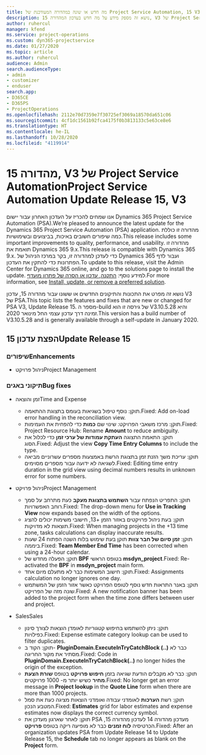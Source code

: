 ```yaml
---
title: מה חדש או שונה במהדורה המעודכנת של Project Service Automation, 15 V3
description: נושא זה מספק מידע על מה חדש בעדכון המהדורה 15, V3 של Project Service Automation.
author: ruhercul
manager: kfend
ms.service: project-operations
ms.custom: dyn365-projectservice
ms.date: 01/27/2020
ms.topic: article
ms.author: ruhercul
audience: Admin
search.audienceType:
- admin
- customizer
- enduser
search.app:
- D365CE
- D365PS
- ProjectOperations
ms.openlocfilehash: 2112e70d7359e7f30725ef3069a18570da651c06
ms.sourcegitcommit: 4cf1dc1561b92fca4175f0b3813133c5e63ce8e6
ms.translationtype: HT
ms.contentlocale: he-IL
ms.lasthandoff: 10/28/2020
ms.locfileid: "4119914"
---
```

# <a name="project-service-automation-update-release-15-v3"></a><span data-ttu-id="3c214-103">מהדורה 15, V3 של Project Service Automation</span><span class="sxs-lookup"><span data-stu-id="3c214-103">Project Service Automation Update Release 15, V3</span></span>

<span data-ttu-id="3c214-104">אנו שמחים להכריז על העדכון האחרון עבור יישום Dynamics 365 Project Service Automation‏ (PSA).</span><span class="sxs-lookup"><span data-stu-id="3c214-104">We’re pleased to announce the latest update for the Dynamics 365 Project Service Automation (PSA) application.</span></span> <span data-ttu-id="3c214-105">מהדורה זו כוללת כמה שיפורים חשובים באיכות, בביצועים ובשימושיות.</span><span class="sxs-lookup"><span data-stu-id="3c214-105">This release includes some important improvements to quality, performance, and usability.</span></span> <span data-ttu-id="3c214-106">מהדורה זו תואמת את Dynamics 365 9.x.</span><span class="sxs-lookup"><span data-stu-id="3c214-106">This release is compatible with Dynamics 365 9.x.</span></span> <span data-ttu-id="3c214-107">כדי לעדכן למהדורה זו, בקר במרכז הניהול של Dynamics 365 ועבור לדף הפתרונות כדי להתקין את העדכון.</span><span class="sxs-lookup"><span data-stu-id="3c214-107">To update to this release, visit the Admin Center for Dynamics 365 online, and go to the solutions page to install the update.</span></span> <span data-ttu-id="3c214-108">למידע נוסף: [התקנה, עדכון או הסרה של פתרון מועדף](https://docs.microsoft.com/power-platform/admin/install-remove-preferred-solution).</span><span class="sxs-lookup"><span data-stu-id="3c214-108">For more information, see [Install, update, or remove a preferred solution](https://docs.microsoft.com/power-platform/admin/install-remove-preferred-solution).</span></span>

<span data-ttu-id="3c214-109">נושא זה מפרט את התכונות והתיקונים החדשים או ששונו עבור מהדורה 15, עדכון V3 של PSA.</span><span class="sxs-lookup"><span data-stu-id="3c214-109">This topic lists the features and fixes that are new or changed for PSA V3, Update Release 15.</span></span> <span data-ttu-id="3c214-110">מספר ה-build של גירסה זו הוא V3.10.5.28 והיא זמינה דרך עדכון עצמי החל מינואר 2020.</span><span class="sxs-lookup"><span data-stu-id="3c214-110">This version has a build number of V3.10.5.28 and is generally available through a self-update in January 2020.</span></span>

## <a name="update-release-15"></a><span data-ttu-id="3c214-111">הפצת עדכון 15</span><span class="sxs-lookup"><span data-stu-id="3c214-111">Update Release 15</span></span> 

### <a name="enhancements"></a><span data-ttu-id="3c214-112">שיפורים</span><span class="sxs-lookup"><span data-stu-id="3c214-112">Enhancements</span></span>

- <span data-ttu-id="3c214-113">ניהול פרויקט</span><span class="sxs-lookup"><span data-stu-id="3c214-113">Project Management</span></span>

### <a name="bug-fixes"></a><span data-ttu-id="3c214-114">תיקוני באגים</span><span class="sxs-lookup"><span data-stu-id="3c214-114">Bug fixes</span></span>

- <span data-ttu-id="3c214-115">זמן והוצאה</span><span class="sxs-lookup"><span data-stu-id="3c214-115">Time and Expense</span></span>

  - <span data-ttu-id="3c214-116">תוקן: נוסף טיפול בשגיאות בעומס בתצוגת ההתאמה.</span><span class="sxs-lookup"><span data-stu-id="3c214-116">Fixed: Add on-load error handling in the reconciliation view.</span></span>
  - <span data-ttu-id="3c214-117">תוקן: מרכז משאבי הפרויקט: שינוי שם **כמות** כדי להפחית את העמימות.</span><span class="sxs-lookup"><span data-stu-id="3c214-117">Fixed: Project Resource Hub: Rename **Amount** to reduce ambiguity.</span></span>
  - <span data-ttu-id="3c214-118">תוקן: התאמת התצוגה **העתקת עמודות של ערכי זמן** כדי לכלול את הסוג.</span><span class="sxs-lookup"><span data-stu-id="3c214-118">Fixed: Adjust the view **Copy Time Entry Columns** to include the type.</span></span>
  - <span data-ttu-id="3c214-119">תוקן: עריכת משך הזנת זמן בתצוגת הרשת באמצעות מספרים עשרוניים מביאה לשגיאה לא ידועה עבור מספרים מסוימים.</span><span class="sxs-lookup"><span data-stu-id="3c214-119">Fixed: Editing time entry duration in the grid view using decimal numbers results in unknown error for some numbers.</span></span>

- <span data-ttu-id="3c214-120">ניהול פרויקט</span><span class="sxs-lookup"><span data-stu-id="3c214-120">Project Management</span></span>

  - <span data-ttu-id="3c214-121">תוקן: התפריט הנפתח עבור **השתמש בתצוגת מעקב** כעת מתרחב על סמך רוחב האפשרויות.</span><span class="sxs-lookup"><span data-stu-id="3c214-121">Fixed: The drop-down menu for **Use in Tracking View** now expands based on the width of the options.</span></span>
  - <span data-ttu-id="3c214-122">תוקן: בעת ניהול פרויקטים באזור הזמן +13, חישובי משימות יכולים להציג תוצאות לא מדויקות.</span><span class="sxs-lookup"><span data-stu-id="3c214-122">Fixed: When managing projects in the +13 time zone, tasks calculations can display inaccurate results.</span></span>
  - <span data-ttu-id="3c214-123">תוקן: **זמן סיום של חבר צוות** תוקן בעת שימוש בלוח השנה הפתוח 24 שעות ביממה.</span><span class="sxs-lookup"><span data-stu-id="3c214-123">Fixed: **Team Member End Time** has been corrected when using a 24-hour calendar.</span></span>
  - <span data-ttu-id="3c214-124">תוקן: הפעלה מחדש של **BPF** בטופס הראשי **msdyn_project**.</span><span class="sxs-lookup"><span data-stu-id="3c214-124">Fixed: Re-activated the **BPF** in **msdyn_project** main form.</span></span>
  - <span data-ttu-id="3c214-125">תוקן: חישוב המשימות כבר לא מתעלם מיום אחד.</span><span class="sxs-lookup"><span data-stu-id="3c214-125">Fixed: Assignments calculation no longer ignores one day.</span></span>
  - <span data-ttu-id="3c214-126">תוקן: באנר התראות חדש נוסף לטופס הפרויקט כאשר אזור הזמן של המשתמש שונה מזה של הפרויקט.</span><span class="sxs-lookup"><span data-stu-id="3c214-126">Fixed: A new notification banner has been added to the project form when the time zone differs between user and project.</span></span>

- <span data-ttu-id="3c214-127">Sales</span><span class="sxs-lookup"><span data-stu-id="3c214-127">Sales</span></span>

  - <span data-ttu-id="3c214-128">תוקן: ניתן להשתמש בחיפוש קטגוריות לאומדן הוצאות לצורך סינון כפילויות.</span><span class="sxs-lookup"><span data-stu-id="3c214-128">Fixed: Expense estimate category lookup can be used to filter duplicates.</span></span>
  - <span data-ttu-id="3c214-129">תוקן: הקוד ב- **PluginDomain.ExecuteInTryCatchBlock (..)** כבר לא מסתיר את מקור החריגה.</span><span class="sxs-lookup"><span data-stu-id="3c214-129">Fixed: Code in **PluginDomain.ExecuteInTryCatchBlock(..)** no longer hides the origin of the exception.</span></span>
  - <span data-ttu-id="3c214-130">תוקן: כבר לא מקבלים הודעת שגיאה בזמן **חיפוש פרויקט** בטופס **שורת הצעת מחיר** כשיש יותר מ- 1000 פרויקטים.</span><span class="sxs-lookup"><span data-stu-id="3c214-130">Fixed: No longer get an error message in **Project lookup** in the **Quote Line** form when there are more than 1000 projects.</span></span>
  - <span data-ttu-id="3c214-131">תוקן: רשת **הערכות** לאומדני עבודה ואומדני הוצאות מציגה כעת את סמל המטבע הנכון.</span><span class="sxs-lookup"><span data-stu-id="3c214-131">Fixed: **Estimates** grid for labor estimates and expense estimates now displays the correct currency symbol.</span></span>
  - <span data-ttu-id="3c214-132">תוקן: לאחר שארגון מעדכן את PSA מעדכון מהדורה 14 לעדכון מהדורה 15, הכרטיסיה **לוח זמנים** כבר לא מופיעה ריקה בטופס **פרויקט**.</span><span class="sxs-lookup"><span data-stu-id="3c214-132">Fixed: After an organization updates PSA from Update Release 14 to Update Release 15, the **Schedule** tab no longer appears as blank on the **Project** form.</span></span>
